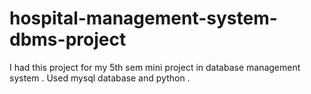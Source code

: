 # hospital-management-system-dbms-project
I had this project for my 5th sem mini project in database management system . Used mysql database and python .
